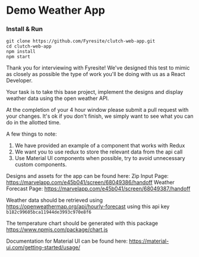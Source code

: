 # Demo Weather App

### Install & Run
```
git clone https://github.com/Fyresite/clutch-web-app.git
cd clutch-web-app
npm install
npm start
```
Thank you for interviewing with Fyresite! We've designed this test to mimic as closely as possible the type of work you'll be doing with us as a React Developer.

Your task is to take this base project, implement the designs and display weather data using the open weather API.

At the completion of your 4 hour window please submit a pull request with your changes. It's ok if you don't finish, we simply want to see what you can do in the allotted time. 

A few things to note:
1. We have provided an example of a component that works with Redux
2. We want you to use redux to store the relevant data from the api call
3. Use Material UI components when possible, try to avoid unnecessary custom components.

Designs and assets for the app can be found here:
Zip Input Page:
https://marvelapp.com/e45b041/screen/68049386/handoff
Weather Forecast Page:
https://marvelapp.com/e45b041/screen/68049387/handoff

Weather data should be retrieved using https://openweathermap.org/api/hourly-forecast
using this api key `b182c99605bca11944de3993c970e8f6`

The temperature chart should be generated with this package https://www.npmjs.com/package/chart.js

Documentation for Material UI can be found here: https://material-ui.com/getting-started/usage/

